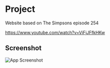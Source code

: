
# Project

Website based on The Simpsons episode 254

https://www.youtube.com/watch?v=ViFjJFfkHKw


## Screenshot

![App Screenshot](https://i.imgur.com/3AHL6Cv.png)

